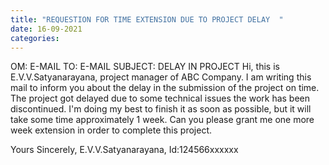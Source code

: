 ```yaml
---
title: "REQUESTION FOR TIME EXTENSION DUE TO PROJECT DELAY  "
date: 16-09-2021
categories:
---
```

OM: E-MAIL
TO: E-MAIL
SUBJECT: DELAY IN PROJECT
Hi, this is E.V.V.Satyanarayana, project manager of ABC Company. I am writing this mail to inform you about the delay in the submission of the project on time. The project got delayed due to some technical issues the work has been discontinued. I'm doing my best to finish it as soon as possible, but it will take some time approximately 1 week. Can you please grant me one more week extension in order to complete this project.

Yours Sincerely,
E.V.V.Satyanarayana,
Id:124566xxxxxx